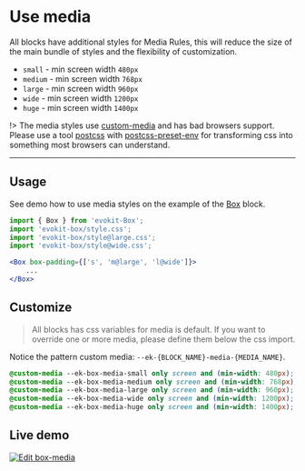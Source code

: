 [evokit]: /packages/evokit/
[evokit-box]: /packages/evokit-box/
[custom-media]: //drafts.csswg.org/mediaqueries-5/#custom-mq
[css-variable-usage]: //w3schools.com/css/css3_variables.asp
[html-tag-body]: //www.w3schools.com/tags/tag_body.asp
[html-tag-div]: //www.w3schools.com/tags/tag_div.asp
[postcss]: //postcss.org
[postcss-preset-env]: //preset-env.cssdb.org

# Use media

All blocks have additional styles for Media Rules, this will reduce the size of the main bundle of styles and the flexibility of customization.

- `small` - min screen width `480px`
- `medium` - min screen width `768px`
- `large` - min screen width `960px`
- `wide` - min screen width `1200px`
- `huge` - min screen width `1400px`

!> The media styles use [custom-media] and has bad browsers support. Please use a tool [postcss] with [postcss-preset-env] for transforming css into something most browsers can understand.

---

## Usage

See demo how to use media styles on the example of the [Box][evokit-box] block.


```jsx
import { Box } from 'evokit-Box';
import 'evokit-box/style.css';
import 'evokit-box/style@large.css';
import 'evokit-box/style@wide.css';

<Box box-padding={['s', 'm@large', 'l@wide']}>
    ...
</Box>
```

## Customize

> All blocks has css variables for media is default. If you want to override one or more media, please define them below the css import.

Notice the pattern custom media: `--ek-{BLOCK_NAME}-media-{MEDIA_NAME}`.

```css
@custom-media --ek-box-media-small only screen and (min-width: 480px);
@custom-media --ek-box-media-medium only screen and (min-width: 768px);
@custom-media --ek-box-media-large only screen and (min-width: 960px);
@custom-media --ek-box-media-wide only screen and (min-width: 1200px);
@custom-media --ek-box-media-huge only screen and (min-width: 1400px);
```

## Live demo

[![Edit box-media](https://codesandbox.io/static/img/play-codesandbox.svg)](https://codesandbox.io/embed/boxmedia-kygtc?fontsize=14 ':include :type=iframe width=100% height=500px')
